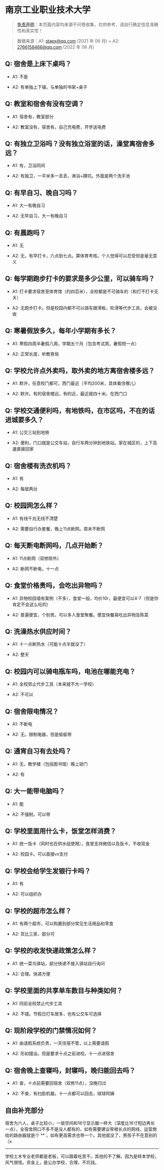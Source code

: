 # 南京工业职业技术大学

> [免责声明](https://colleges.chat/#_3)：本页面内容均来源于问卷收集，仅供参考，请自行确定信息准确性和真实性！

> 数据来源：A1: stapx@qq.com (2021 年 06 月) + A2: 2766158466@qq.com (2022 年 06 月)

## Q: 宿舍是上床下桌吗？

- A1: 不是

- A2: 有单独上下铺，与单独的书架+桌子

## Q: 教室和宿舍有没有空调？

- A1: 宿舍有，教室部分

- A2: 教室没有，宿舍有，自己充电费，开学送电费

## Q: 有独立卫浴吗？没有独立浴室的话，澡堂离宿舍多远？

- A1: 有，卫浴同间

- A2: 有独卫，一平米多一丢丢，淋浴+蹲坑。外面是两个洗手池

## Q: 有早自习、晚自习吗？

- A1: 大一有晚自习

- A2: 无早自习，大一有晚自习

## Q: 有晨跑吗？

- A1: 无

- A2: 无，有早打卡，六点到七点。算体育考核。个人觉得可以忍受但是毫无意义

## Q: 每学期跑步打卡的要求是多少公里，可以骑车吗？

- A1: 打卡要求宿舍至体育馆（约四百米），全校都是不可骑车的（和打不打卡无关）

- A2: 无跑步打卡。但是校园内都不可以骑车跟滑板，轮滑等代步工具，会被没收

## Q: 寒暑假放多久，每年小学期有多长？

- A1: 寒假四周半暑假八周，学期五个月（包含考试周，暑假短一点）

- A2: 正常长度，听教育局

## Q: 学校允许点外卖吗，取外卖的地方离宿舍楼多远？

- A1: 默许，任意校门都可，西门最近（平均200米，具体看住哪儿）

- A2: 默许。有的宿舍楼远，有的近，最近就四十米。在西门口

## Q: 学校交通便利吗，有地铁吗，在市区吗，不在的话进城要多久？

- A1: 公交三站到地铁

- A2: 便利，门口就是公交车站，自行车两分钟到地铁站。家在城区的，上下高速直接回家

## Q: 宿舍楼有洗衣机吗？

- A1: 有

- A2: 每层两台

## Q: 校园网怎么样？

- A1: 有线千兆无线不清楚

- A2: 需要自行办套餐，晚上11点断网。周末不断网

## Q: 每天断电断网吗，几点开始断？

- A1: 11点断网（双修除外）

- A2: 断网不断电，十一点

## Q: 食堂价格贵吗，会吃出异物吗？

- A1: 异物校园墙有案例（不多），食堂一般，均价10r，最便宜可以4-7（但是你肯定不会这么吃的）

- A2: 普遍便宜，个别贵。可以多人食堂聚餐。便宜快餐易吃出异物及陈菜

## Q: 洗澡热水供应时间？

- A1: 十一点断热水（可能十点半就没了）

- A2: 整天

## Q: 校园内可以骑电瓶车吗，电池在哪能充电？

- A1: 全校禁止代步工具（本来就不大一学校）

- A2: 不可以

## Q: 宿舍限电情况？

- A1: 不断电

- A2: 无。限制电器，但是偷偷带

## Q: 通宵自习有去处吗？

- A1: 无，教学楼（包括图书馆）晚上锁门

- A2: 有

## Q: 大一能带电脑吗？

- A1: 能

- A2: 不强制，可以带

## Q: 学校里面用什么卡，饭堂怎样消费？

- A1: 统一饭卡（同时也在供水组使用），食堂支持微信以及饭卡，不收现金

- A2: 校园卡。可以直接vx支付

## Q: 学校会给学生发银行卡吗？

- A1: 有

- A2: 可以组织办

## Q: 学校的超市怎么样？

- A1: 有两个超市，可以购置到部分常见生活用品和零食

- A2: 货比三家，部分可

## Q: 学校的收发快递政策怎么样？

- A1: 统一菜鸟驿站，部分快递不接入驿站自行询问

- A2: 合理。快递方便

## Q: 学校里面的共享单车数目与种类如何？

- A1: 同前全校禁止代步工具

- A2: 不错。节假日打车居多，也有公交车可选择

## Q: 现阶段学校的门禁情况如何？

- A1: 由请假系统负责，一天住宿不管，以上需要请假

- A2: 形如摆设。但是要求十点之前进校。十一点进宿舍

## Q: 宿舍晚上查寝吗，封寝吗，晚归能回去吗？

- A1: 查，十点前需要回宿舍（双修11点），没晚归过

- A2: 不查，有扫脸机器。十一点都可以回去，球球阿姨

## 自由补充部分

宿舍为六人，桌子比较小，一层空间和16寸显示器一样大（深度比16寸短边再长一点），全宿舍网口不多不是没人都有的，如有需要建议带根长点的网线，运营商给的路由器就是个 \*\* ，如有更高需求也带一个。其他就没了，男孩子不在意别的（x

***

学校土木专业老师都是老板，可以跟着吃苦干。其他的不了解。因为是转本学校，风气很怪。资金上，是公办学校，合理，不坑钱。